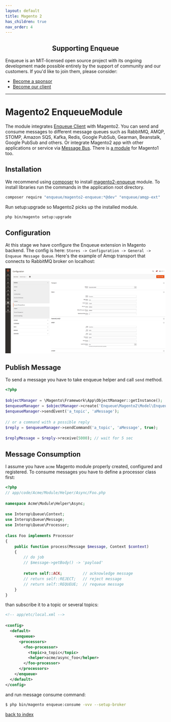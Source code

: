 ```yaml
---
layout: default
title: Magento 2
has_children: true
nav_order: 4
---
```

<h2 align="center">Supporting Enqueue</h2>

Enqueue is an MIT-licensed open source project with its ongoing development made possible entirely by the support of community and our customers. If you'd like to join them, please consider:

- [Become a sponsor](https://www.patreon.com/makasim)
- [Become our client](http://forma-pro.com/)

---

# Magento2 EnqueueModule

The module integrates [Enqueue Client](../client/quick_tour.md) with Magento2. You can send and consume messages to different message queues such as RabbitMQ, AMQP, STOMP, Amazon SQS, Kafka, Redis, Google PubSub, Gearman, Beanstalk, Google PubSub and others. Or integrate Magento2 app with other applications or service via [Message Bus](../client/message_bus.md).
There is [a module](../magento/quick_tour.md) for Magento1 too.

## Installation

We recommend using [composer](https://getcomposer.org/) to install [magento2-enqueue](https://github.com/php-enqueue/magento-enqueue) module. To install libraries run the commands in the application root directory.

```bash
composer require "enqueue/magento2-enqueue:*@dev" "enqueue/amqp-ext"
```

Run setup:upgrade so Magento2 picks up the installed module.

```bash
php bin/magento setup:upgrade
```

## Configuration

At this stage we have configure the Enqueue extension in Magento backend.
The config is here: `Stores -> Configuration -> General -> Enqueue Message Queue`.
Here's the example of Amqp transport that connects to RabbitMQ broker on localhost:

![Сonfiguration](../images/magento2_enqueue_configuration.png)

## Publish Message

To send a message you have to take enqueue helper and call `send` method.

```php
<?php

$objectManager = \Magento\Framework\App\ObjectManager::getInstance();
$enqueueManager = $objectManager->create('Enqueue\Magento2\Model\EnqueueManager');
$enqueueManager->sendEvent('a_topic', 'aMessage');

// or a command with a possible reply
$reply = $enqueueManager->sendCommand('a_topic', 'aMessage', true);

$replyMessage = $reply->receive(5000); // wait for 5 sec
```

## Message Consumption

I assume you have `acme` Magento module properly created, configured and registered.
To consume messages you have to define a processor class first:

```php
<?php
// app/code/Acme/Module/Helper/Async/Foo.php

namespace Acme\Module\Helper\Async;

use Interop\Queue\Context;
use Interop\Queue\Message;
use Interop\Queue\Processor;

class Foo implements Processor
{
    public function process(Message $message, Context $context)
    {
        // do job
        // $message->getBody() -> 'payload'

        return self::ACK;         // acknowledge message
        // return self::REJECT;   // reject message
        // return self::REQUEUE;  // requeue message
    }
}
```

than subscribe it to a topic or several topics:


```xml
<!-- app/etc/local.xml -->

<config>
  <default>
    <enqueue>
      <processors>
        <foo-processor>
          <topic>a_topic</topic>
          <helper>acme/async_foo</helper>
        </foo-processor>
      </processors>
    </enqueue>
  </default>
</config>
```

and run message consume command:

```bash
$ php bin/magento enqueue:consume -vvv --setup-broker
```

[back to index](../index.md#magento2)
